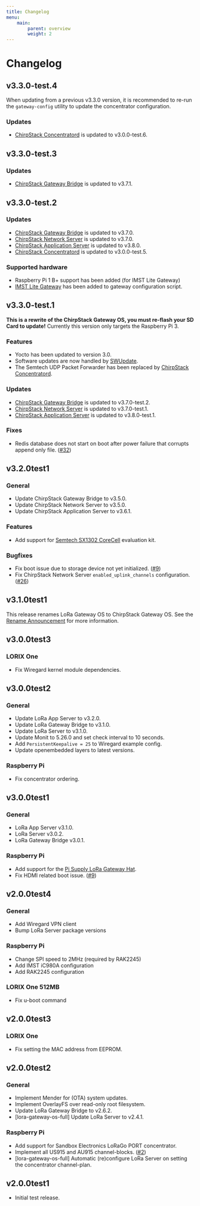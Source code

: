 ```yaml
---
title: Changelog
menu:
    main:
        parent: overview
        weight: 2
---
```


# Changelog

## v3.3.0-test.4

When updating from a previous v3.3.0 version, it is recommended to re-run the
`gateway-config` utility to update the concentrator configuration.

### Updates

* [ChirpStack Concentratord](https://github.com/brocaar/chirpstack-concentratord) is updated to v3.0.0-test.6.

## v3.3.0-test.3

### Updates

* [ChirpStack Gateway Bridge](https://www.chirpstack.io/gateway-bridge/) is updated to v3.7.1.

## v3.3.0-test.2

### Updates

* [ChirpStack Gateway Bridge](https://www.chirpstack.io/gateway-bridge/) is updated to v3.7.0.
* [ChirpStack Network Server](https://www.chirpstack.io/network-server/) is updated to v3.7.0.
* [ChirpStack Application Server](https://www.chirpstack.io/application-server/) is updated to v3.8.0.
* [ChirpStack Concentratord](https://github.com/brocaar/chirpstack-concentratord) is updated to v3.0.0-test.5.

### Supported hardware

* Raspberry Pi 1 B+ support has been added (for IMST Lite Gateway)
* [IMST Lite Gateway](https://wireless-solutions.de/products/long-range-radio/lora-lite-gateway.html) has been added to gateway configuration script.

## v3.3.0-test.1

**This is a rewrite of the ChirpStack Gateway OS, you must re-flash your SD Card
to update!** Currently this version only targets the Raspberry Pi 3.

### Features

* Yocto has been updated to version 3.0.
* Software updates are now handled by [SWUpdate](https://github.com/sbabic/swupdate).
* The Semtech UDP Packet Forwarder has been replaced by [ChirpStack Concentratord](https://github.com/brocaar/chirpstack-concentratord).

### Updates

* [ChirpStack Gateway Bridge](https://www.chirpstack.io/gateway-bridge/) is updated to v3.7.0-test.2.
* [ChirpStack Network Server](https://www.chirpstack.io/network-server/) is updated to v3.7.0-test.1.
* [ChirpStack Application Server](https://www.chirpstack.io/application-server/) is updated to v3.8.0-test.1.

### Fixes

* Redis database does not start on boot after power failure that corrupts append only file. ([#32](https://github.com/brocaar/chirpstack-gateway-os/issues/32))

## v3.2.0test1

### General

* Update ChirpStack Gateway Bridge to v3.5.0.
* Update ChirpStack Network Server to v3.5.0.
* Update ChirpStack Application Server to v3.6.1.

### Features

* Add support for [Semtech SX1302 CoreCell](https://www.semtech.com/products/wireless-rf/lora-gateways/sx1302cxxxgw1) evaluation kit.

### Bugfixes

* Fix boot issue due to storage device not yet initialized. ([#9](https://github.com/brocaar/chirpstack-gateway-os/issues/9))
* Fix ChirpStack Network Server `enabled_uplink_channels` configuration. ([#26](https://github.com/brocaar/chirpstack-gateway-os/issues/26))

## v3.1.0test1

This release renames LoRa Gateway OS to ChirpStack Gateway OS.
See the [Rename Announcement](https://www.chirpstack.io/r/rename-announcement) for more information.

## v3.0.0test3

### LORIX One

* Fix Wiregard kernel module dependencies.

## v3.0.0test2

### General

* Update LoRa App Server to v3.2.0.
* Update LoRa Gateway Bridge to v3.1.0.
* Update LoRa Server to v3.1.0.
* Update Monit to 5.26.0 and set check interval to 10 seconds.
* Add `PersistentKeepalive = 25` to Wiregard example config.
* Update openembedded layers to latest versions.

### Raspberry Pi

* Fix concentrator ordering.

## v3.0.0test1

### General

* LoRa App Server v3.1.0.
* LoRa Server v3.0.2.
* LoRa Gateway Bridge v3.0.1.

### Raspberry Pi

* Add support for the [Pi Supply LoRa Gateway Hat](https://uk.pi-supply.com/products/iot-lora-gateway-hat-for-raspberry-pi).
* Fix HDMI related boot issue. ([#9](https://github.com/brocaar/lora-gateway-os/issues/9))

## v2.0.0test4

### General

* Add Wiregard VPN client
* Bump LoRa Server package versions

### Raspberry Pi

* Change SPI speed to 2MHz (required by RAK2245)
* Add IMST iC980A configuration
* Add RAK2245 configuration

### LORIX One 512MB

* Fix u-boot command

## v2.0.0test3

### LORIX One

* Fix setting the MAC address from EEPROM.

## v2.0.0test2

### General

* Implement Mender for (OTA) system updates.
* Implement OverlayFS over read-only root filesystem.
* Update LoRa Gateway Bridge to v2.6.2.
* [lora-gateway-os-full] Update LoRa Server to v2.4.1.

### Raspberry Pi

* Add support for Sandbox Electronics LoRaGo PORT concentrator.
* Implement all US915 and AU915 channel-blocks. ([#2](https://github.com/brocaar/lora-gateway-os/pull/2))
* [lora-gateway-os-full] Automatic (re)configure LoRa Server on setting the concentrator channel-plan.

## v2.0.0test1

* Initial test release.
